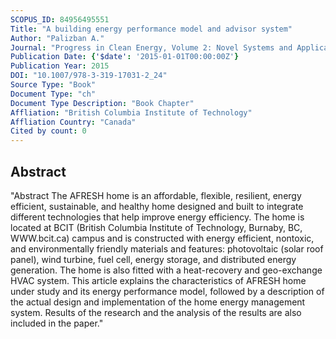 ```yaml
---
SCOPUS_ID: 84956495551
Title: "A building energy performance model and advisor system"
Author: "Palizban A."
Journal: "Progress in Clean Energy, Volume 2: Novel Systems and Applications"
Publication Date: {'$date': '2015-01-01T00:00:00Z'}
Publication Year: 2015
DOI: "10.1007/978-3-319-17031-2_24"
Source Type: "Book"
Document Type: "ch"
Document Type Description: "Book Chapter"
Affliation: "British Columbia Institute of Technology"
Affliation Country: "Canada"
Cited by count: 0
---
```


## Abstract
"Abstract The AFRESH home is an affordable, flexible, resilient, energy efficient, sustainable, and healthy home designed and built to integrate different technologies that help improve energy efficiency. The home is located at BCIT (British Columbia Institute of Technology, Burnaby, BC, WWW.bcit.ca) campus and is constructed with energy efficient, nontoxic, and environmentally friendly materials and features: photovoltaic (solar roof panel), wind turbine, fuel cell, energy storage, and distributed energy generation. The home is also fitted with a heat-recovery and geo-exchange HVAC system. This article explains the characteristics of AFRESH home under study and its energy performance model, followed by a description of the actual design and implementation of the home energy management system. Results of the research and the analysis of the results are also included in the paper."
